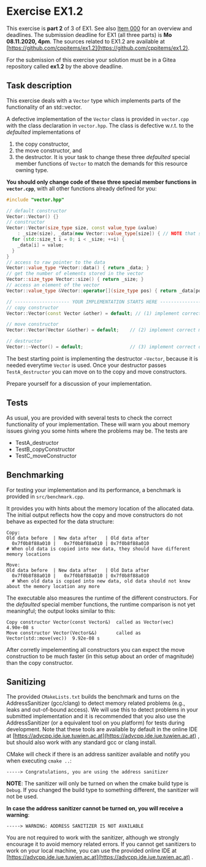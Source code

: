 # Exercise EX1.2
This exercise is **part 2** of 3 of EX1. See also [Item 000](https://cppitems.github.io/#/item/000) for an overview and deadlines. The submission deadline for EX1 (all three parts) is **Mo 08.11.2020, 4pm**. The sources related to EX1.2 are available at [https://github.com/cppitems/ex1.2](https://github.com/cppitems/ex1.2).

For the submission of this exercise your solution must be in a Gitea repository called **ex1.2** by the above deadline.

## Task description

This exercise deals with a `Vector` type which implements parts of the functionality of an std::vector.

A defective implementation of the `Vector` class is provided in `vector.cpp` with the class declaration in `vector.hpp`. The class is defective w.r.t. to the *defaulted* implementations of 
1. the copy constructor, 
1. the move constructor, and
1. the destructor.
It is your task to change these three *defaulted* special member functions of `Vector` to match the demands for this resource owning type.

**You should only change code of these three special member functions in `vector.cpp`**, with all other functions already defined for you:

```C++
#include "vector.hpp"

// default constructor
Vector::Vector() {}
// constructor
Vector::Vector(size_type size, const value_type &value)
    : _size(size), _data(new Vector::value_type[size]) { // NOTE that some memory is allocated here!
  for (std::size_t i = 0; i < _size; ++i) {
    _data[i] = value;
  }
}
// access to raw pointer to the data
Vector::value_type *Vector::data() { return _data; }
// get the number of elements stored in the vector
Vector::size_type Vector::size() { return _size; }
// access an element of the vector
Vector::value_type &Vector::operator[](size_type pos) { return _data[pos]; }

// -------------------- YOUR IMPLEMENTATION STARTS HERE ---------------------
// copy constructor
Vector::Vector(const Vector &other) = default; // (1) implement correct copy constructor here

// move constructor
Vector::Vector(Vector &&other) = default;    // (2) implement correct move constructor here

// destructor
Vector::~Vector() = default;                 // (3) implement correct desctructor here
```

The best starting point is implementing the destructor `~Vector`, because it is needed everytime `Vector` is used. Once your destructor passes `TestA_destructor` you can move on to the copy and move constructors.

Prepare yourself for a discussion of your implementation.

## Tests
As usual, you are provided with several tests to check the correct functionality of your implementation. These will warn you about memory issues giving you some hints where the problems may be. The tests are
- TestA_destructor
- TestB_copyConstructor
- TestC_moveConstructor

## Benchmarking
For testing your implementation and its performance, a benchmark is provided in `src/benchmark.cpp`. 

It provides you with hints about the memory location of the allocated data. The initial output reflects how the copy and move constructors do not behave as expected for the data structure:
```
Copy:
Old data before  | New data after   | Old data after
  0x7f0b8f88a010 |   0x7f0b8f88a010 | 0x7f0b8f88a010     
# When old data is copied into new data, they should have different memory locations

Move:
Old data before  | New data after   | Old Data after
  0x7f0b8f88a010 |   0x7f0b8f88a010 | 0x7f0b8f88a010
  # When old data is copied into new data, old data should not know about the memory location any more
```

The executable also measures the runtime of the different constructors. 
For the *defaulted* special member functions, the runtime comparison is not yet meaningful; the output looks similar to this:
```
Copy constructor Vector(const Vector&)  called as Vector(vec)             4.90e-08 s
Move constructor Vector(Vector&&)       called as Vector(std::move(vec))  9.92e-08 s
```
After corretly impelementing all constructors you can expect the move construction to be much faster (in this setup about an order of magnitude) than the copy constructor.

## Sanitizing
The provided `CMakeLists.txt` builds the benchmark and turns on the AddressSanitizer (gcc/clang) to detect memory related problems (e.g., leaks and out-of-bound access). 
We will use this to detect problems in your submitted implementation and it is recommended that you also use the AddressSanitizer (or a equivalent tool on you platform) for tests during development. Note that these tools are available by default in the online IDE at [https://advcpp.ide.iue.tuwien.ac.at](https://advcpp.ide.iue.tuwien.ac.at) , but should also work with any standard gcc  or clang install.

CMake will check if there is an address sanitizer available and notify you when executing `cmake ..`:
```
-----> Congratulations, you are using the address sanitizer
```
**NOTE**: The sanitizer will only be turned on when the cmake build type is `Debug`. If you changed the build type to something different, the sanitizer will not be used.

**In case the address sanitizer cannot be turned on, you will receive a warning**:
```
-----> WARNING: ADDRESS SANITIZER IS NOT AVAILABLE
```

You are not required to work with the sanitizer, although we strongly encourage it to avoid memory related errors. If you cannot get sanitizers to work on your local machine, you can use the provided online IDE at [https://advcpp.ide.iue.tuwien.ac.at](https://advcpp.ide.iue.tuwien.ac.at) .